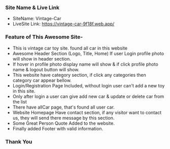 ### Site Name & Live Link

* SiteName: Vintage-Car
* LiveSite Link: https://vintage-car-9f18f.web.app/




### Feature of This Awesome Site-

*   This is vintage car toy site. found all car in this website
*   Awesome Header Section (Logo, Title, Home) If user Login profile photo will show in header section.
*   If hover in profile photo display name will show & if click profile photo name & logout button will show.
*   This website have category section, if click any categories then category car appear bellow.
*   Login/Registration Page Included, without login user can't add a new toy in this site.
*   Only after login a user can give add new car & update or delete car from the list
*   There have allCar page, that's found all user car.
*   Website Homepage Have contact section, if any visitor want to contact us, they will send there message by   this section.
*   Some Great Person Quote Added to the website.
*   Finally added Footer with valid information. 



### Thank You
